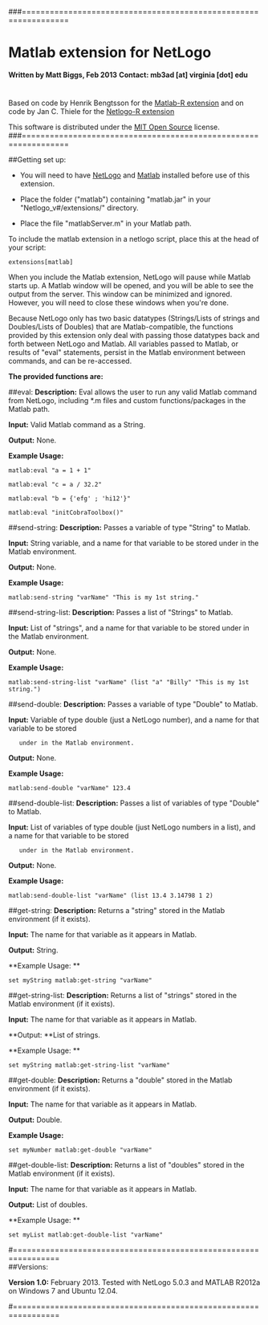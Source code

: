 ###================================================================
###
#  Matlab extension for NetLogo
  **Written by Matt Biggs, Feb 2013**
   **Contact: mb3ad [at] virginia [dot] edu**
#
Based on code by Henrik Bengtsson for the [Matlab-R extension](http://rss.acs.unt.edu/Rdoc/library/R.matlab/html/R.matlab-package.html)
and on code by Jan C. Thiele for the [Netlogo-R extension](http://netlogo-r-ext.berlios.de/)

This software is distributed under the [MIT Open Source](http://opensource.org/licenses/MIT) license.
###================================================================

##Getting set up:
+ You will need to have [NetLogo](http://ccl.northwestern.edu/netlogo/) and [Matlab](http://www.mathworks.com/products/matlab/) installed before use of this extension. 

+ Place the folder ("matlab") containing "matlab.jar" in your "Netlogo_v#/extensions/" directory.

+ Place the file "matlabServer.m" in your Matlab path.

To include the matlab extension in a netlogo script, place this at the head of your script:

	extensions[matlab]

When you include the Matlab extension, NetLogo will pause while Matlab starts up. A Matlab
window will be opened, and you will be able to see the output from the server. This window 
can be minimized and ignored. However, you will need to close these windows when you're done.

Because NetLogo only has two basic datatypes (Strings/Lists of strings and Doubles/Lists of Doubles) that are 
Matlab-compatible, the functions provided by this extension only deal with passing those 
datatypes back and forth between NetLogo and Matlab. All variables passed to Matlab, or results of "eval" 
statements, persist in the Matlab environment between commands, and can be re-accessed. 

**The provided functions are:**

##eval:
**Description:** Eval allows the user to run any valid Matlab command from NetLogo, including 
			 *.m files and custom functions/packages in the Matlab path. 
			 
**Input:** Valid Matlab command as a String.

**Output:** None.

**Example Usage:** 

	matlab:eval "a = 1 + 1"
	
	matlab:eval "c = a / 32.2"
	
	matlab:eval "b = {'efg' ; 'hi12'}"
	
	matlab:eval "initCobraToolbox()"
	
	
	
##send-string:
**Description:** Passes a variable of type "String" to Matlab.

**Input:** String variable, and a name for that variable to be stored under in the Matlab environment.

**Output:** None.

**Example Usage:** 

	matlab:send-string "varName" "This is my 1st string."
	
	
##send-string-list:
**Description:** Passes a list of "Strings" to Matlab.

**Input:** List of "strings", and a name for that variable to be stored under in the Matlab environment.

**Output:** None.

**Example Usage:** 

	matlab:send-string-list "varName" (list "a" "Billy" "This is my 1st string.")

	
##send-double:
**Description:** Passes a variable of type "Double" to Matlab.

**Input:** Variable of type double (just a NetLogo number), and a name for that variable to be stored 

	   under in the Matlab environment.
	   
**Output:** None.

**Example Usage:** 

	matlab:send-double "varName" 123.4
	
	
##send-double-list:
**Description:** Passes a list of variables of type "Double" to Matlab.

**Input:** List of variables of type double (just NetLogo numbers in a list), and a name for that variable to be stored 

	   under in the Matlab environment.
	   
**Output:** None.

**Example Usage:** 

	matlab:send-double-list "varName" (list 13.4 3.14798 1 2)
	
	
##get-string:
**Description:** Returns a "string" stored in the Matlab environment (if it exists).

**Input:** The name for that variable as it appears in Matlab.

**Output:** String.

**Example Usage: **

	set myString matlab:get-string "varName"
	
	
##get-string-list:
**Description:** Returns a list of "strings" stored in the Matlab environment (if it exists).

**Input:** The name for that variable as it appears in Matlab.

**Output: **List of strings.

**Example Usage: **

	set myString matlab:get-string-list "varName"
	
	
##get-double:
**Description:** Returns a "double" stored in the Matlab environment (if it exists).

**Input:** The name for that variable as it appears in Matlab.

**Output:** Double.

**Example Usage:** 

	set myNumber matlab:get-double "varName"
	
	
##get-double-list:
**Description:** Returns a list of "doubles" stored in the Matlab environment (if it exists).

**Input:** The name for that variable as it appears in Matlab.

**Output:** List of doubles.

**Example Usage: **

	set myList matlab:get-double-list "varName"
	
	
#================================================================	
##Versions:

**Version 1.0:** February 2013. Tested with NetLogo 5.0.3 and MATLAB R2012a on Windows 7 and Ubuntu 12.04.

#================================================================
